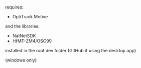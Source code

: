 requires:
* OptiTrack Motive 

and the libraries:
* NatNetSDK
* HfMT-ZM4/OSC99

installed in the root dev folder (GitHub if using the desktop app)

(windows only)
